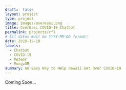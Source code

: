 ```yaml
---
draft:  false
layout: project
type: project
image: images/overeasi.png
title: OverEasi COVID-19 Chatbot
permalink: projects/rfi
# All dates must be YYYY-MM-DD format!
date: 2020-12-10
labels:
  - Chatbot
  - COVID-19
  - Meteor
  - MongoDB
summary: An Easy Way to Help Hawaii Get Over COVID-19
---
```

Coming Soon...
